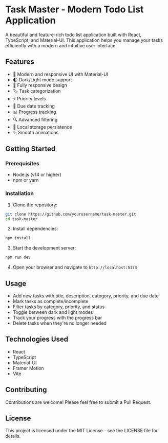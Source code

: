 # Task Master - Modern Todo List Application

A beautiful and feature-rich todo list application built with React, TypeScript, and Material-UI. This application helps you manage your tasks efficiently with a modern and intuitive user interface.

## Features

- 🎨 Modern and responsive UI with Material-UI
- 🌓 Dark/Light mode support
- 📱 Fully responsive design
- 🏷️ Task categorization
- ⚡ Priority levels
- 📅 Due date tracking
- 📊 Progress tracking
- 🔍 Advanced filtering
- 💾 Local storage persistence
- ✨ Smooth animations

## Getting Started

### Prerequisites

- Node.js (v14 or higher)
- npm or yarn

### Installation

1. Clone the repository:
```bash
git clone https://github.com/yourusername/task-master.git
cd task-master
```

2. Install dependencies:
```bash
npm install
```

3. Start the development server:
```bash
npm run dev
```

4. Open your browser and navigate to `http://localhost:5173`

## Usage

- Add new tasks with title, description, category, priority, and due date
- Mark tasks as complete/incomplete
- Filter tasks by category, priority, and status
- Toggle between dark and light modes
- Track your progress with the progress bar
- Delete tasks when they're no longer needed

## Technologies Used

- React
- TypeScript
- Material-UI
- Framer Motion
- Vite

## Contributing

Contributions are welcome! Please feel free to submit a Pull Request.

## License

This project is licensed under the MIT License - see the LICENSE file for details.

